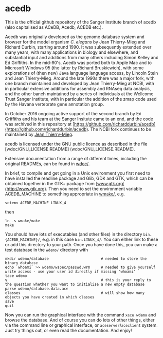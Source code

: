 # acedb

This is the official github repository of the Sanger Institute branch of
acedb (also capitalised as ACeDB, Acedb, ACEDB etc.).

Acedb was originally
developed as the genome database system and browser for the model organism *C. elegans* by Jean Thierry-Mieg and Richard Durbin, starting around 1990.  It was subsequently extended over many years, with many applications in biology and elsewhere, and
substantial input and additions from many others including Simon Kelley and Ed Griffiths. In the mid-90's, Acedb was ported both to Apple Mac and to Microsoft Windows 95 (the latter by Richard Bruskiewich), with some explorations of (then new) Java language language access, by Lincoln Stein and Jean Thierry-Mieg.  Around the late 1990s there was a major fork, with one branch maintained and developed by Jean
Thierry-Mieg at NCBI, with in particular extensive additions for assembly and
 RNAseq data analysis, and the other banch maintained by a series
of individuals at the Wellcome Trust Sanger Institute, with in
particular the addition of the zmap code used by the Havana vertebrate
gene annotation group.  

In October 2016 ongoing active support of the second branch by Ed
Griffiths and his team at the Sanger Insitute came to an end, and the 
code was archived in this repository at
[https://github.com/richarddurbin/acedb](https://github.com/richarddurbin/acedb).  The NCBI fork continues to be maintained by [Jean Thierry-Mieg](mailto:mieg@ncbi.nlm.nih.gov). 

acedb is licensed under the GNU public licence as described in the file
[wdoc/GNU_LICENSE.README] (wdoc/GNU_LICENSE.README).

Extensive documentation from a range of different times, including the original READMEs, can be found in [wdoc/](wdoc/).

In brief, to compile and get going in a Unix environment you first need to have installed the readline package and Glib, GDK and GTK, which can be obtained together in the GTK+ package from  [www.gtk.org](http://www.gtk.org).  Then you need to set the environment variable ACEDB_MACHINE to something appropriate in [wmake/](wmake/), e.g.
```
setenv ACEDB_MACHINE LINUX_4
```
then
```
ln -s wmake/make
make
```
You should have lots of executables (and other files) in the directory `bin.{ACEDB_MACHINE}/`, e.g. in this case `bin.LINUX_4/`. You can either link to these or add this directory to your path.  Once you have done this, you can make a test database in the `wdemo/` directory with
```
mkdir wdemo/database                        # needed to store the binary database
echo `whoami` >> wdemo/wspec/passwd.wrm     # needed to give yourself write access - use your user id directly if missing 'whoami' 
tace wdemo
y                                           # this is your reply to the question whether you want to initialise a new empty database
parse wdemo/database.data.ace
classes                                     # will show how many objects you have created in which classes
save
quit
```
Now you can run the graphical interface with the command `xace wdemo` and browse the database. And of course you can do lots of other things, either via the command line or graphical interface, or `aceserver`/`aceclient` system.  Just try things out, or even read the documentation.  And enjoy!







